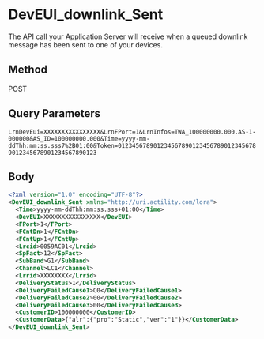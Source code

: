 # DevEUI_downlink_Sent
The API call your Application Server will receive when a queued downlink message has been sent to one of your devices.

## Method
POST

## Query Parameters
`LrnDevEui=XXXXXXXXXXXXXXXX&LrnFPort=1&LrnInfos=TWA_100000000.000.AS-1-000000&AS_ID=100000000.000&Time=yyyy-mm-ddThh:mm:ss.sss7%2B01:00&Token=0123456789012345678901234567890123456789012345678901234567890123`

## Body
```xml
<?xml version="1.0" encoding="UTF-8"?>
<DevEUI_downlink_Sent xmlns="http://uri.actility.com/lora">
  <Time>yyyy-mm-ddThh:mm:ss.sss+01:00</Time>
  <DevEUI>XXXXXXXXXXXXXXXX</DevEUI>
  <FPort>1</FPort>
  <FCntDn>1</FCntDn>
  <FCntUp>1</FCntUp>
  <Lrcid>0059AC01</Lrcid>
  <SpFact>12</SpFact>
  <SubBand>G1</SubBand>
  <Channel>LC1</Channel>
  <Lrrid>XXXXXXXX</Lrrid>
  <DeliveryStatus>1</DeliveryStatus>
  <DeliveryFailedCause1>C0</DeliveryFailedCause1>
  <DeliveryFailedCause2>00</DeliveryFailedCause2>
  <DeliveryFailedCause3>00</DeliveryFailedCause3>
  <CustomerID>100000000</CustomerID>
  <CustomerData>{"alr":{"pro":"Static","ver":"1"}}</CustomerData>
</DevEUI_downlink_Sent>
```
